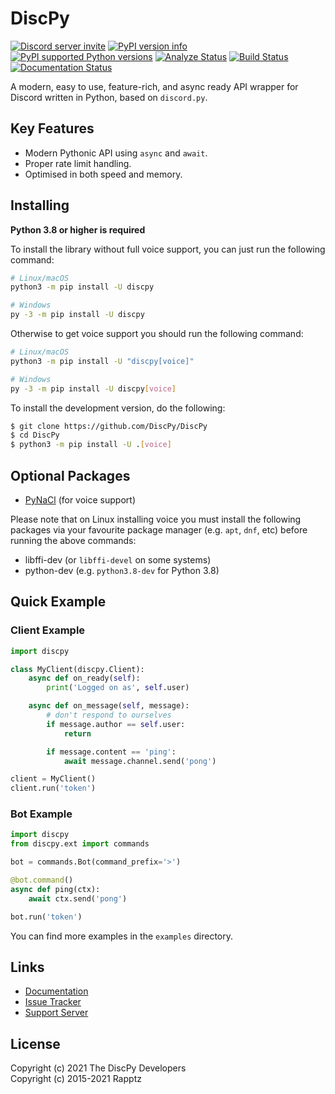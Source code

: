 # DiscPy

[![Discord server invite](https://discord.com/api/guilds/884072759540461568/embed.png)](https://discord.gg/z5VQEjskEs) [![PyPI version info](https://img.shields.io/pypi/v/discpy.svg)](https://pypi.python.org/pypi/discpy) [![PyPI supported Python versions](https://img.shields.io/pypi/pyversions/discpy.svg)](https://pypi.python.org/pypi/discpy) [![Analyze Status](https://github.com/Discpy/DiscPy/workflows/Analyze/badge.svg)](https://github.com/Discpy/DiscPy/actions?query=workflow%3AAnalyze) [![Build Status](https://github.com/Discpy/DiscPy/workflows/Build/badge.svg?event=push)](https://github.com/Discpy/DiscPy/actions?query=workflow%3ABuild+event%3Apush) [![Documentation Status](https://readthedocs.org/projects/discpy/badge/?version=latest)](https://discpy.readthedocs.io/en/latest/?badge=latest)

A modern, easy to use, feature-rich, and async ready API wrapper for
Discord written in Python, based on `discord.py`.


## Key Features

-   Modern Pythonic API using `async` and `await`.
-   Proper rate limit handling.
-   Optimised in both speed and memory.

## Installing

**Python 3.8 or higher is required**

To install the library without full voice support, you can just run the
following command:

```sh
# Linux/macOS
python3 -m pip install -U discpy

# Windows
py -3 -m pip install -U discpy
```

Otherwise to get voice support you should run the following command:

```sh
# Linux/macOS
python3 -m pip install -U "discpy[voice]"

# Windows
py -3 -m pip install -U discpy[voice]
```

To install the development version, do the following:

```sh
$ git clone https://github.com/DiscPy/DiscPy
$ cd DiscPy
$ python3 -m pip install -U .[voice]
```

## Optional Packages

-   [PyNaCl](https://pypi.org/project/PyNaCl/) (for voice support)

Please note that on Linux installing voice you must install the
following packages via your favourite package manager (e.g. `apt`,
`dnf`, etc) before running the above commands:

-   libffi-dev (or `libffi-devel` on some systems)
-   python-dev (e.g. `python3.8-dev` for Python 3.8)

## Quick Example

### Client Example

```py
import discpy

class MyClient(discpy.Client):
    async def on_ready(self):
        print('Logged on as', self.user)

    async def on_message(self, message):
        # don't respond to ourselves
        if message.author == self.user:
            return

        if message.content == 'ping':
            await message.channel.send('pong')

client = MyClient()
client.run('token')
```

### Bot Example

```py
import discpy
from discpy.ext import commands

bot = commands.Bot(command_prefix='>')

@bot.command()
async def ping(ctx):
    await ctx.send('pong')

bot.run('token')
```

You can find more examples in the `examples` directory.

## Links

-   [Documentation](https://discpy.readthedocs.io/en/latest/index.html)
-   [Issue Tracker](https://github.com/DiscPy/DiscPy/issues)
-   [Support Server](https://discord.gg/z5VQEjskEs)

## License

Copyright (c) 2021 The DiscPy Developers  
Copyright (c) 2015-2021 Rapptz



